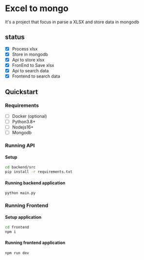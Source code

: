 # Excel to mongo

It's a project that focus in parse a XLSX and store data in mongodb

## status

- [X] Process xlsx
- [X] Store in mongodb
- [X] Api to store xlsx
- [X] FronEnd to Save xlsx
- [X] Api to search data
- [X] Frontend to search data

## Quickstart

### Requirements

- [ ] Docker (optional)
- [ ] Python3.8+
- [ ] Nodejs16+
- [ ] Mongodb

### Running API

#### Setup

```bash
cd backend/src
pip install -r requirements.txt
```

#### Running backend application

```bash
python main.py
```

### Running Frontend

#### Setup application

```bash
cd frontend
npm i
```

#### Running frontend application

```bash
npm run dev
```